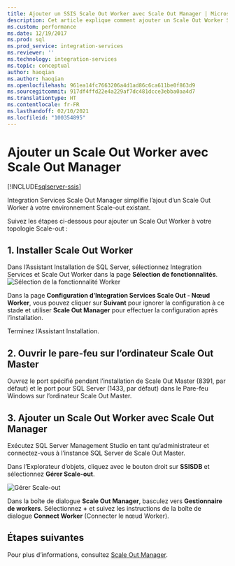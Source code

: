 ```yaml
---
title: Ajouter un SSIS Scale Out Worker avec Scale Out Manager | Microsoft Docs
description: Cet article explique comment ajouter un Scale Out Worker SSIS à un environnement Scale Out avec Scale Out Manager.
ms.custom: performance
ms.date: 12/19/2017
ms.prod: sql
ms.prod_service: integration-services
ms.reviewer: ''
ms.technology: integration-services
ms.topic: conceptual
author: haoqian
ms.author: haoqian
ms.openlocfilehash: 961ea14fc7663206a4d1ad86c6ca611be0f863d9
ms.sourcegitcommit: 917df4ffd22e4a229af7dc481dcce3ebba0aa4d7
ms.translationtype: HT
ms.contentlocale: fr-FR
ms.lasthandoff: 02/10/2021
ms.locfileid: "100354895"
---
```

# <a name="add-a-scale-out-worker-with-scale-out-manager"></a>Ajouter un Scale Out Worker avec Scale Out Manager

[!INCLUDE[sqlserver-ssis](../../includes/applies-to-version/sqlserver-ssis.md)]



Integration Services Scale Out Manager simplifie l’ajout d’un Scale Out Worker à votre environnement Scale-out existant. 

Suivez les étapes ci-dessous pour ajouter un Scale Out Worker à votre topologie Scale-out :

## <a name="1-install-scale-out-worker"></a>1. Installer Scale Out Worker
Dans l’Assistant Installation de SQL Server, sélectionnez Integration Services et Scale Out Worker dans la page **Sélection de fonctionnalités**. 
![Sélection de la fonctionnalité Worker](media/feature-select-worker.PNG)

Dans la page **Configuration d’Integration Services Scale Out - Nœud Worker**, vous pouvez cliquer sur **Suivant** pour ignorer la configuration à ce stade et utiliser **Scale Out Manager** pour effectuer la configuration après l’installation.

Terminez l’Assistant Installation.

## <a name="2-open-the-firewall-on-the-scale-out-master-computer"></a>2. Ouvrir le pare-feu sur l’ordinateur Scale Out Master
Ouvrez le port spécifié pendant l’installation de Scale Out Master (8391, par défaut) et le port pour SQL Server (1433, par défaut) dans le Pare-feu Windows sur l’ordinateur Scale Out Master.

## <a name="3-add-a-scale-out-worker-with-scale-out-manager"></a>3. Ajouter un Scale Out Worker avec Scale Out Manager
Exécutez SQL Server Management Studio en tant qu’administrateur et connectez-vous à l’instance SQL Server de Scale Out Master.

Dans l’Explorateur d’objets, cliquez avec le bouton droit sur **SSISDB** et sélectionnez **Gérer Scale-out**. 

![Gérer Scale-out](media/manage-scale-out.PNG)

Dans la boîte de dialogue **Scale Out Manager**, basculez vers **Gestionnaire de workers**. Sélectionnez **+** et suivez les instructions de la boîte de dialogue **Connect Worker** (Connecter le nœud Worker). 

## <a name="next-steps"></a>Étapes suivantes
Pour plus d’informations, consultez [Scale Out Manager](integration-services-ssis-scale-out-manager.md).
